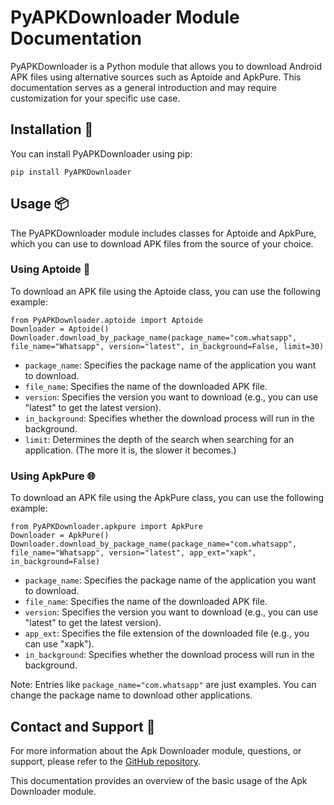 ﻿# PyAPKDownloader Module Documentation
PyAPKDownloader is a Python module that allows you to download Android APK files using alternative sources such as Aptoide and ApkPure. This documentation serves as a general introduction and may require customization for your specific use case.
## Installation 🚀
You can install PyAPKDownloader using pip:

    pip install PyAPKDownloader

## Usage 📦
The PyAPKDownloader module includes classes for Aptoide and ApkPure, which you can use to download APK files from the source of your choice.
### Using Aptoide 🛒
To download an APK file using the Aptoide class, you can use the following example:

    from PyAPKDownloader.aptoide import Aptoide
    Downloader = Aptoide()
    Downloader.download_by_package_name(package_name="com.whatsapp", file_name="Whatsapp", version="latest", in_background=False, limit=30)
-   `package_name`: Specifies the package name of the application you want to download.
-   `file_name`: Specifies the name of the downloaded APK file.
-   `version`: Specifies the version you want to download (e.g., you can use "latest" to get the latest version).
-   `in_background`: Specifies whether the download process will run in the background.
-   `limit`: Determines the depth of the search when searching for an application. (The more it is, the slower it becomes.)
### Using ApkPure 🌐
To download an APK file using the ApkPure class, you can use the following example:

    from PyAPKDownloader.apkpure import ApkPure
    Downloader = ApkPure()
    Downloader.download_by_package_name(package_name="com.whatsapp", file_name="Whatsapp", version="latest", app_ext="xapk", in_background=False)
-   `package_name`: Specifies the package name of the application you want to download.
-   `file_name`: Specifies the name of the downloaded APK file.
-   `version`: Specifies the version you want to download (e.g., you can use "latest" to get the latest version).
-   `app_ext`: Specifies the file extension of the downloaded file (e.g., you can use "xapk").
-   `in_background`: Specifies whether the download process will run in the background.

Note: Entries like `package_name="com.whatsapp"` are just examples. You can change the package name to download other applications.

## Contact and Support 📧

For more information about the Apk Downloader module, questions, or support, please refer to the [GitHub repository](https://github.com/09u2h4n/PyAPKDownloader).

This documentation provides an overview of the basic usage of the Apk Downloader module.
